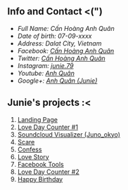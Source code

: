 ## [](#info-and-contact-)Info and Contact <(")

- _Full Name: Cấn Hoàng Anh Quân_
- _Date of birth: 07-09-xxxx_
- _Address: Dalat City, Vietnam_
- _Facebook: [Cấn Hoàng Anh Quân](https://www.facebook.com/junie.deeptry)_
- _Twitter: [Cấn Hoàng Anh Quân](https://twitter.com/anhquancanhoang)_
- _Instagram: [junie.79](https://www.instagram.com/junie.79/)_
- _Youtube: [Anh Quân](https://www.youtube.com/channel%2FUCMvsAzrhy7_17nuQAPp8_nA%2F)_
- _Google+: [Anh Quân (Junie)](https://plus.google.com/u/0/102479544213832178614)_

## [](#junies-projects-)Junie's projects :<

1. [Landing Page](https://junie79.github.io/landing)
1. [Love Day Counter #1](https://junie79.github.io/lovedays)
1. [Soundcloud Visualizer (Juno_okyo)](https://junie79.github.io/soundcloud)
1. [Scare](https://junie79.github.io/doama)
1. [Confess](https://junie79.github.io/totinh)
1. [Love Story](https://junie79.github.io/lovestory)
1. [Facebook Tools](https://junie79.github.io/facebooktools)
1. [Love Day Counter #2](https://junie79.github.io/love)
1. [Happy Birthday](https://junie79.github.io/sinhnhat)
